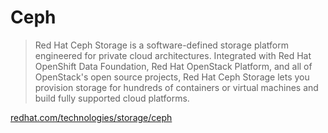 # Ceph

> Red Hat Ceph Storage is a software-defined storage platform engineered for private cloud architectures. Integrated with Red Hat OpenShift Data Foundation, Red Hat OpenStack Platform, and all of OpenStack's open source projects, Red Hat Ceph Storage lets you provision storage for hundreds of containers or virtual machines and build fully supported cloud platforms.

[redhat.com/technologies/storage/ceph](https://www.redhat.com/en/technologies/storage/ceph)
